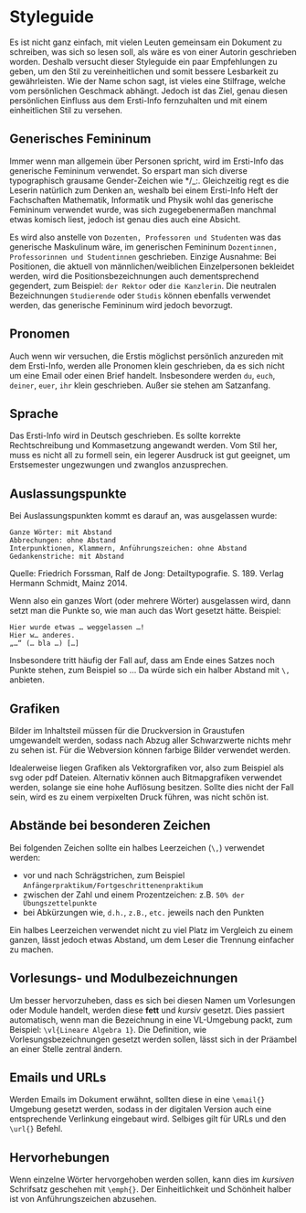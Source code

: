 # Styleguide

Es ist nicht ganz einfach, mit vielen Leuten gemeinsam ein Dokument zu schreiben, was sich so lesen soll, als wäre es von einer Autorin geschrieben worden. Deshalb versucht dieser Styleguide ein paar Empfehlungen zu geben, um den Stil zu vereinheitlichen und somit bessere Lesbarkeit zu gewährleisten. Wie der Name schon sagt, ist vieles eine Stilfrage, welche vom persönlichen Geschmack abhängt. Jedoch ist das Ziel, genau diesen persönlichen Einfluss aus dem Ersti-Info fernzuhalten und mit einem einheitlichen Stil zu versehen.

## Generisches Femininum

Immer wenn man allgemein über Personen spricht, wird im Ersti-Info das generische Femininum verwendet. So erspart man sich diverse typographisch grausame Gender-Zeichen wie \*/\_:. Gleichzeitig regt es die Leserin natürlich zum Denken an, weshalb bei einem Ersti-Info Heft der Fachschaften Mathematik, Informatik und Physik wohl das generische Femininum verwendet wurde, was sich zugegebenermaßen manchmal etwas komisch liest, jedoch ist genau dies auch eine Absicht.

Es wird also anstelle von `Dozenten, Professoren und Studenten` was das generische Maskulinum wäre, im generischen Femininum `Dozentinnen, Professorinnen und Studentinnen` geschrieben. Einzige Ausnahme: Bei Positionen, die aktuell von männlichen/weiblichen Einzelpersonen bekleidet werden, wird die Positionsbezeichnungen auch dementsprechend gegendert, zum Beispiel: `der Rektor` oder `die Kanzlerin`. Die neutralen Bezeichnungen `Studierende` oder `Studis` können ebenfalls verwendet werden, das generische Femininum wird jedoch bevorzugt.

## Pronomen

Auch wenn wir versuchen, die Erstis möglichst persönlich anzureden mit dem Ersti-Info, werden alle Pronomen klein geschrieben, da es sich nicht um eine Email oder einen Brief handelt. Insbesondere werden `du`, `euch`, `deiner`, `euer`, `ihr` klein geschrieben. Außer sie stehen am Satzanfang.

## Sprache

Das Ersti-Info wird in Deutsch geschrieben. Es sollte korrekte Rechtschreibung und Kommasetzung angewandt werden. Vom Stil her, muss es nicht all zu formell sein, ein legerer Ausdruck ist gut geeignet, um Erstsemester ungezwungen und zwanglos anzusprechen.

## Auslassungspunkte

Bei Auslassungspunkten kommt es darauf an, was ausgelassen wurde:

    Ganze Wörter: mit Abstand
    Abbrechungen: ohne Abstand
    Interpunktionen, Klammern, Anführungszeichen: ohne Abstand
    Gedankenstriche: mit Abstand

Quelle: Friedrich Forssman, Ralf de Jong: Detailtypografie. S. 189. Verlag Hermann Schmidt, Mainz 2014.

Wenn also ein ganzes Wort (oder mehrere Wörter) ausgelassen wird, dann setzt man die Punkte so, wie man auch das Wort gesetzt hätte.
Beispiel:

    Hier wurde etwas … weggelassen …!
    Hier w… anderes.
    „…“ (… bla …) […]

Insbesondere tritt häufig der Fall auf, dass am Ende eines Satzes noch Punkte stehen, zum Beispiel so ...
Da würde sich ein halber Abstand mit `\,` anbieten.

## Grafiken

Bilder im Inhaltsteil müssen für die Druckversion in Graustufen umgewandelt werden, sodass nach Abzug aller Schwarzwerte nichts mehr zu sehen ist. Für die Webversion können farbige Bilder verwendet werden.

Idealerweise liegen Grafiken als Vektorgrafiken vor, also zum Beispiel als svg oder pdf Dateien. Alternativ können auch Bitmapgrafiken verwendet werden, solange sie eine hohe Auflösung besitzen. Sollte dies nicht der Fall sein, wird es zu einem verpixelten Druck führen, was nicht schön ist.

## Abstände bei besonderen Zeichen

Bei folgenden Zeichen sollte ein halbes Leerzeichen (`\,`) verwendet werden:

- vor und nach Schrägstrichen, zum Beispiel `Anfängerpraktikum/Fortgeschrittenenpraktikum`
- zwischen der Zahl und einem Prozentzeichen: z.B. `50% der Übungszettelpunkte`
- bei Abkürzungen wie, `d.h.`, `z.B.`, `etc.` jeweils nach den Punkten

Ein halbes Leerzeichen verwendet nicht zu viel Platz im Vergleich zu einem ganzen, lässt jedoch etwas Abstand, um dem Leser die Trennung einfacher zu machen.

## Vorlesungs- und Modulbezeichnungen

Um besser hervorzuheben, dass es sich bei diesen Namen um Vorlesungen oder Module handelt, werden diese **fett** und _kursiv_ gesetzt. Dies passiert automatisch, wenn man die Bezeichnung in eine VL-Umgebung packt, zum Beispiel: `\vl{Lineare Algebra 1}`. Die Definition, wie Vorlesungsbezeichnungen gesetzt werden sollen, lässt sich in der Präambel an einer Stelle zentral ändern.

## Emails und URLs

Werden Emails im Dokument erwähnt, sollten diese in eine `\email{}` Umgebung gesetzt werden, sodass in der digitalen Version auch eine entsprechende Verlinkung eingebaut wird. Selbiges gilt für URLs und den `\url{}` Befehl.

## Hervorhebungen

Wenn einzelne Wörter hervorgehoben werden sollen, kann dies im _kursiven_ Schrifsatz geschehen mit `\emph{}`. Der Einheitlichkeit und Schönheit halber ist von Anführungszeichen abzusehen.
